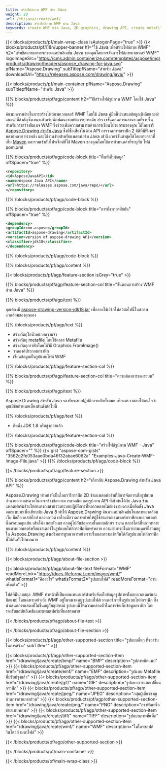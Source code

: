 ```yaml
---
title: สร้างไฟล์ภาพ WMF ผ่าน Java
weight: 20
url: /th/java/create/wmf/
description: สร้างไฟล์ภาพ WMF ผ่าน Java
keywords: create WMF via Java, 2D graphics, drawing API, create metafile in Java, Drawing สำหรับ Java, save WMF image file, cross-platform 2D graphic library, Metafile class, vector graphics drawing, draw line, WMF image file, Graphics file formats
---
```


{{< blocks/products/pf/main-wrap-class isAutogenPage="true" >}}
{{< blocks/products/pf/i18n/upper-banner h1="ใช้ Java เพื่อสร้างไฟล์ภาพ WMF" h2="เพิ่มขีดความสามารถของแอปพลิเคชัน Java ของคุณโดยการจัดการไฟล์ภาพเวกเตอร์ WMF" logoImageSrc="https://cms.admin.containerize.com/templates/aspose/img/products/drawing/headers/aspose_drawing-for-java.svg" pfName="Aspose.Drawing" subTitlepfName="สำหรับ Java" downloadUrl="https://releases.aspose.com/drawing/java/" >}}

{{< blocks/products/pf/main-container pfName="Aspose.Drawing" subTitlepfName="สำหรับ Java" >}}


{{% blocks/products/pf/agp/content h2="วิธีสร้างไฟล์รูปภาพ WMF โดยใช้ Java" %}}

ค้นพบความง่ายในการสร้างไฟล์ภาพเวกเตอร์ WMF โดยใช้ Java คู่มือนี้นำเสนอข้อมูลเชิงลึกและคำแนะนำที่สำคัญซึ่งเหมาะสำหรับนักพัฒนาซอฟต์แวร์ทุกระดับ สำรวจขั้นตอนการผสานรวมที่ราบรื่นสำหรับการสร้างอิมเมจ WMF ซึ่งช่วยเพิ่มความสามารถด้านการเขียนโปรแกรมของคุณ ใช้ไลบรารี [Aspose.Drawing สำหรับ Java](https://products.aspose.com/drawing/java) ซึ่งมีชื่อเสียงในด้าน API การวาดภาพกราฟิก 2 มิติที่มีฟีเจอร์หลากหลาย ทรงพลัง และใช้งานง่ายสำหรับแพลตฟอร์ม Java เข้าถึงเวอร์ชันล่าสุดได้โดยตรงจากที่เก็บ [Maven](https://releases.aspose.com/java/repo/com/aspose/aspose-drawing/) และรวมเข้ากับโปรเจ็กต์ที่ใช้ Maven ของคุณโดยใช้การกำหนดค่าที่ระบุกับ ไฟล์ pom.xml

{{% blocks/products/pf/agp/code-block title="พื้นที่เก็บข้อมูล" offSpacer="true" %}}

```xml
<repository>
<id>AsposeJavaAPI</id>
<name>Aspose Java API</name>
<url>https://releases.aspose.com/java/repo/</url>
</repository>
```

{{% /blocks/products/pf/agp/code-block %}}

{{% blocks/products/pf/agp/code-block title="การพึ่งพาอาศัยกัน" offSpacer="true" %}}

```xml
<dependency>
<groupId>com.aspose</groupId>
<artifactId>aspose-drawing</artifactId>
<version>version of aspose-drawing API</version>
<classifier>jdk18</classifier>
</dependency>
```

{{% /blocks/products/pf/agp/code-block %}}

{{% /blocks/products/pf/agp/content %}}


{{< blocks/products/pf/agp/feature-section isGrey="true" >}}

{{% blocks/products/pf/agp/feature-section-col title="ขั้นตอนการสร้าง WMF ผ่าน Java" %}}

{{% blocks/products/pf/agp/text %}}

คุณต้องมี [aspose-drawing-version-jdk18.jar](https://releases.aspose.com/drawing/java/) เพื่อลองใช้เวิร์กโฟลว์ต่อไปนี้ในสภาพแวดล้อมของคุณเอง

{{% /blocks/products/pf/agp/text %}}

+ สร้างวัตถุไอน้ำหน่วยความจำ
+ สร้างวัตถุ metafile โดยใช้คลาส Metafile
+ สร้างวัตถุกราฟิกโดยใช้วิธี Graphics.FromImage()
+ วาดองค์ประกอบกราฟิก
+ เขียนข้อมูลเป็นรูปแบบไฟล์ WMF

{{% /blocks/products/pf/agp/feature-section-col %}}

{{% blocks/products/pf/agp/feature-section-col title="ความต้องการของระบบ" %}}

{{% blocks/products/pf/agp/text %}}

Aspose.Drawing สำหรับ Java รองรับระบบปฏิบัติการหลักทั้งหมด เพียงตรวจสอบให้แน่ใจว่าคุณมีข้อกำหนดเบื้องต้นดังต่อไปนี้

{{% /blocks/products/pf/agp/text %}}

- ติดตั้ง JDK 1.8 หรือสูงกว่าแล้ว

{{% /blocks/products/pf/agp/feature-section-col %}}

{{% blocks/products/pf/agp/code-block title="สร้างไฟล์รูปภาพ WMF - Java" offSpacer="" %}}
{{< gist "aspose-com-gists" "3562c2fe053aae0bda46f32abae6062a" "Examples-Java-Create-WMF-Image-File.java" >}}
{{% /blocks/products/pf/agp/code-block %}}

{{< /blocks/products/pf/agp/feature-section >}}


<!-- aboutfile Starts -->

{{% blocks/products/pf/agp/content h2="เกี่ยวกับ Aspose.Drawing สำหรับ Java API" %}}

Aspose.Drawing ทำหน้าที่เป็นไลบรารีกราฟิก 2D ข้ามแพลตฟอร์มที่มีการจัดการเต็มรูปแบบ อำนวยความสะดวกในการสร้างข้อความ เรขาคณิต และรูปภาพ API ที่เข้ากันได้กับ Java ข้ามแพลตฟอร์มช่วยให้สามารถผสานรวมระบบปฏิบัติการที่หลากหลายได้อย่างง่ายดายเมื่อติดตั้ง Java ออกแบบมาเพื่อเทียบกับ Java 8 ทำให้ Aspose.Drawing ค้นหาแอปพลิเคชันในสภาพแวดล้อมเว็บ มือถือ เดสก์ท็อป และคลาวด์ เครื่องมือวาดภาพช่วยให้ผู้ใช้สามารถเรนเดอร์กราฟิกแบบเวกเตอร์ ซึ่งครอบคลุมเส้น เส้นโค้ง และตัวเลข ควบคู่ไปกับข้อความในแบบอักษร ขนาด และสไตล์ที่หลากหลายบนภาพเวกเตอร์หรือแรสเตอร์ในรูปแบบไฟล์กราฟิกที่แพร่หลาย ความสามารถในการเรนเดอร์นี้รวมอยู่ใน Aspose.Drawing ส่งเสริมการบูรณาการอย่างราบรื่นและความเข้ากันได้กับรูปแบบไฟล์กราฟิกที่ใช้กันทั่วไปมากมาย

{{% /blocks/products/pf/agp/content %}}


{{< blocks/products/pf/agp/about-file-section >}}

{{< blocks/products/pf/agp/about-file-text fileFormat="WMF" readMoreLink="https://docs.fileformat.com/image/wmf/" whatIsFormat1="คืออะไร" whatIsFormat2="รูปแบบไฟล์" readMoreFormat="อ่านเพิ่มเติม" >}}

ไฟล์ที่มีนามสกุล .WMF ทำหน้าที่เป็นคอนเทนเนอร์สำหรับจัดเก็บข้อมูลรูปภาพทั้งแบบเวกเตอร์และบิตแมป โดยเฉพาะอย่างยิ่ง WMF อยู่ในหมวดหมู่รูปแบบไฟล์เวกเตอร์ภายในรูปแบบไฟล์กราฟิก ซึ่งนำเสนอการแสดงที่ไม่ขึ้นอยู่กับอุปกรณ์ รูปแบบนี้ให้ความคล่องตัวในการจัดเก็บข้อมูลกราฟิก โดยรองรับแอปพลิเคชันและแพลตฟอร์มที่หลากหลาย

{{< /blocks/products/pf/agp/about-file-text >}}

{{< /blocks/products/pf/agp/about-file-section >}}

<!-- aboutfile Ends -->


{{< blocks/products/pf/agp/other-supported-section title="รูปแบบอื่นๆ ที่รองรับในการสร้าง" subTitle="" >}}

{{< blocks/products/pf/agp/other-supported-section-item href="/drawing/java/create/bmp/" name="BMP" description="รูปภาพบิตแมป" >}}
{{< blocks/products/pf/agp/other-supported-section-item href="/drawing/java/create/emf/" name="EMF" description="รูปแบบ Metafile ที่ปรับปรุงแล้ว" >}}
{{< blocks/products/pf/agp/other-supported-section-item href="/drawing/java/create/gif/" name="GIF" description="รูปแบบการแลกเปลี่ยนกราฟิก" >}}
{{< blocks/products/pf/agp/other-supported-section-item href="/drawing/java/create/jpeg/" name="JPEG" description="กลุ่มผู้เชี่ยวชาญด้านการถ่ายภาพร่วม" >}}
{{< blocks/products/pf/agp/other-supported-section-item href="/drawing/java/create/png/" name="PNG" description="กราฟิกเครือข่ายแบบพกพา" >}}
{{< blocks/products/pf/agp/other-supported-section-item href="/drawing/java/create/tiff/" name="TIFF" description="รูปแบบภาพที่แท็ก" >}}
{{< blocks/products/pf/agp/other-supported-section-item href="/drawing/java/create/wmf/" name="WMF" description="ไมโครซอฟต์ วินโดวส์ เมตาไฟล์" >}}


{{< /blocks/products/pf/agp/other-supported-section >}}

{{< /blocks/products/pf/main-container >}}

{{< /blocks/products/pf/main-wrap-class >}}
